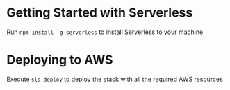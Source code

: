 # Getting Started with Serverless

Run `npm install -g serverless` to install Serverless to your machine

# Deploying to AWS

Execute `sls deploy` to deploy the stack with all the required AWS resources
